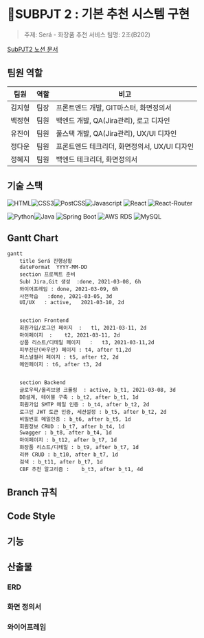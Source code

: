 # 💄SUBPJT 2 : 기본 추천 시스템 구현

> 주제: Será - 화장품 추천 서비스
> 팀명: 2조(B202) 

[SubPJT2 노션 문서](https://www.notion.so/_sub2-4acb788881b04c9e8f218912fda101c8)



##  팀원 역할

| 팀원   | 역할 | 비고                                          |
| ------ | ---- | --------------------------------------------- |
| 김지형 | 팀장 | 프론트엔드 개발, GIT마스터, 화면정의서        |
| 백정현 | 팀원 | 백엔드 개발, QA(Jira관리), 로고 디자인        |
| 유진이 | 팀원 | 풀스택 개발, QA(Jira관리), UX/UI 디자인       |
| 정다운 | 팀원 | 프론트엔드 테크리더, 화면정의서, UX/UI 디자인 |
| 정혜지 | 팀원 | 백엔드 테크리더, 화면정의서                   |



##  기술 스택

![HTML](https://img.shields.io/badge/HTML5----green?logo=HTML5)![CSS3](https://img.shields.io/badge/CCS3----green?logo=CSS3)![PostCSS](https://img.shields.io/badge/PostCSS----green?logo=PostCSS)![Javascript](https://img.shields.io/badge/JavaScript-ES6+-green?logo=javascript) ![React](https://img.shields.io/badge/React-v17.0.1-green?logo=react) ![React-Router](https://img.shields.io/badge/ReactRouter-v5-green?logo=react-router)

![Python](https://img.shields.io/badge/python-v3.6-blue?logo=python)![Java](https://img.shields.io/badge/Java-v1.8-blue?logo=java) ![Spring Boot](https://img.shields.io/badge/spring-v3.9.15-blue?logo=spring) ![AWS RDS](https://img.shields.io/badge/AWS%20RDS----blue?logo=amazonaws) ![MySQL](https://img.shields.io/badge/MySQL-v8.0-blue?logo=mysql)   



## Gantt Chart

```mermaid
gantt
    title Será 진행상황
    dateFormat  YYYY-MM-DD
    section 프로젝트 준비
    SubⅠ Jira,Git 생성  :done, 2021-03-08, 6h
    와이어프레임 : done, 2021-03-09, 6h
    사전학습   :done, 2021-03-05, 3d
    UI/UX   : active,   2021-03-10, 2d
    

    section Frontend
    회원가입/로그인 페이지  :   t1, 2021-03-11, 2d
    마이페이지  :    t2, 2021-03-11, 2d
    상품 리스트/디테일 페이지   :   t3, 2021-03-11,2d 
    피부진단(바우만) 페이지 : t4, after t1,2d
    퍼스널컬러 페이지 : t5, after t2, 2d
    메인페이지 : t6, after t3, 2d
    
    
    section Backend
    글로우픽/올리브영 크롤링  : active, b_t1, 2021-03-08, 3d
    DB설계, 테이블 구축 : b_t2, after b_t1, 1d
    회원가입 SMTP 메일 인증 : b_t4, after b_t2, 2d
    로그인 JWT 토큰 인증, 세션설정 : b_t5, after b_t2, 2d
    비밀번호 메일인증 : b_t6, after b_t5, 1d
    회원정보 CRUD : b_t7, after b_t4, 1d
    Swagger : b_t8, after b_t4, 1d
    마이페이지 : b_t12, after b_t7, 1d
    화장품 리스트/디테일 : b_t9, after b_t7, 1d
    리뷰 CRUD : b_t10, after b_t7, 1d
    검색 : b_t11, after b_t7, 1d
    CBF 추천 알고리즘 :    b_t3, after b_t1, 4d
```

## Branch 규칙 



## Code Style



## 기능



## 산출물



### ERD



### 화면 정의서



### 와이어프레임



